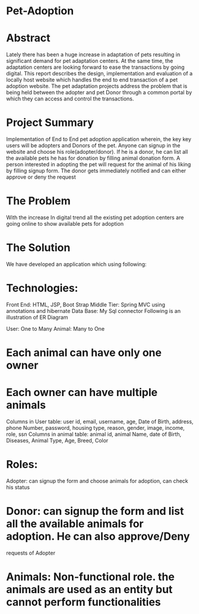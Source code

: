 # Pet-Adoption
# Abstract
Lately there has been a huge increase in adaptation of pets resulting in significant demand for pet
adaptation centers. At the same time, the adaptation centers are looking forward to ease the
transactions by going digital.
This report describes the design, implementation and evaluation of a locally host website which handles
the end to end transaction of a pet adoption website.
The pet adaptation projects address the problem that is being held between the adopter and pet Donor
through a common portal by which they can access and control the transactions.


# Project Summary

Implementation of End to End pet adoption application wherein, the key key users will be
adopters and Donors of the pet. Anyone can signup in the website and choose his role(adopter/donor).
If he is a donor, he can list all the available pets he has for donation by filling animal donation form. A
person interested in adopting the pet will request for the animal of his liking by filling signup form. The
donor gets immediately notified and can either approve or deny the request

# The Problem
With the increase In digital trend all the existing pet adoption centers are going online to show
available pets for adoption

# The Solution
We have developed an application which using following:

# Technologies:
Front End: HTML, JSP, Boot Strap
Middle Tier: Spring MVC using annotations and hibernate
Data Base: My Sql connector
Following is an illustration of ER Diagram

User: One to Many
Animal: Many to One
# Each animal can have only one owner
# Each owner can have multiple animals
Columns in User table: user id, email, username, age, Date of Birth, address, phone Number, password,
housing type, reason, gender, image, income, role, ssn
Columns in animal table: animal id, animal Name, date of Birth, Diseases, Animal Type, Age, Breed, Color
# Roles:
Adopter: can signup the form and choose animals for adoption, can check his status
# Donor: can signup the form and list all the available animals for adoption. He can also approve/Deny
requests of Adopter
# Animals: Non-functional role. the animals are used as an entity but cannot perform functionalities
